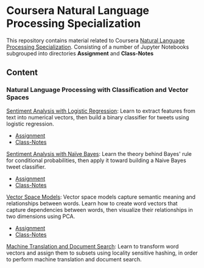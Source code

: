# Coursera Natural Language Processing Specialization

This repository contains material related to Coursera [Natural Language Processing Specialization](https://www.coursera.org/specializations/natural-language-processing). Consisting of a number of Jupyter Notebooks subgrouped into directories **Assignment** and **Class-Notes**
 
## Content

### Natural Language Processing with Classification and Vector Spaces

[Sentiment Analysis with Logistic Regression](https://github.com/nishant-ai/NLP-SentimentAnalysis/tree/master/Week%201): Learn to extract features from text into numerical vectors, then build a binary classifier for tweets using logistic regression.
- [Assignment](https://github.com/nishant-ai/NLP-SentimentAnalysis/tree/master/Week%201/Asssignment)
- [Class-Notes](https://github.com/nishant-ai/NLP-SentimentAnalysis/tree/master/Week%201/Lectures)

[Sentiment Analysis with Naïve Bayes](https://github.com/nishant-ai/NLP-SentimentAnalysis/tree/master/Week%202): Learn the theory behind Bayes' rule for conditional probabilities, then apply it toward building a Naive Bayes tweet classifier.
- [Assignment](https://github.com/nishant-ai/NLP-SentimentAnalysis/tree/master/Week%202/Assignments)
- [Class-Notes](https://github.com/nishant-ai/NLP-SentimentAnalysis/tree/master/Week%202/Lectures)

[Vector Space Models](#): Vector space models capture semantic meaning and relationships between words. Learn how to create word vectors that capture dependencies between words, then visualize their relationships in two dimensions using PCA.
- [Assignment](https://github.com/nishant-ai/NLP-SentimentAnalysis/tree/master/Week%203/Assignment)
- [Class-Notes](https://github.com/nishant-ai/NLP-SentimentAnalysis/tree/master/Week%203/Lectures)

[Machine Translation and Document Search](#): Learn to transform word vectors and assign them to subsets using locality sensitive hashing, in order to perform machine translation and document search.
